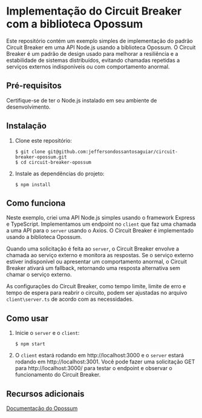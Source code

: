 # Implementação do Circuit Breaker com a biblioteca Opossum

Este repositório contém um exemplo simples de implementação do padrão Circuit Breaker em uma API Node.js usando a biblioteca Opossum. O Circuit Breaker é um padrão de design usado para melhorar a resiliência e a estabilidade de sistemas distribuídos, evitando chamadas repetidas a serviços externos indisponíveis ou com comportamento anormal.

## Pré-requisitos

Certifique-se de ter o Node.js instalado em seu ambiente de desenvolvimento.

## Instalação

1. Clone este repositório:

   ```shell
   $ git clone git@github.com:jeffersondossantosaguiar/circuit-breaker-opossum.git
   $ cd circuit-breaker-opossum

   ```

2. Instale as dependências do projeto:

   ```shell
   $ npm install
   ```

## Como funciona

Neste exemplo, criei uma API Node.js simples usando o framework Express e TypeScript. Implementamos um endpoint no `client` que faz uma chamada a uma API para o `server` usando o Axios. O Circuit Breaker é implementado usando a biblioteca Opossum.

Quando uma solicitação é feita ao `server`, o Circuit Breaker envolve a chamada ao serviço externo e monitora as respostas. Se o serviço externo estiver indisponível ou apresentar um comportamento anormal, o Circuit Breaker ativará um fallback, retornando uma resposta alternativa sem chamar o serviço externo.

As configurações do Circuit Breaker, como tempo limite, limite de erro e tempo de espera para reabrir o circuito, podem ser ajustadas no arquivo `client\server.ts` de acordo com as necessidades.

## Como usar

1. Inicie o `server` e o `client`:

   ```shell
   $ npm start

   ```

2. O `client` estará rodando em http://localhost:3000 e o `server` estará rodando em http://localhost:3001. Você pode fazer uma solicitação GET para http://localhost:3000/ para testar o endpoint e observar o funcionamento do Circuit Breaker.

## Recursos adicionais

[Documentação do Opossum](https://github.com/nodeshift/opossum)

